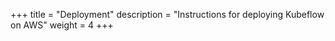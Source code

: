+++
title = "Deployment"
description = "Instructions for deploying Kubeflow on AWS"
weight = 4
+++

